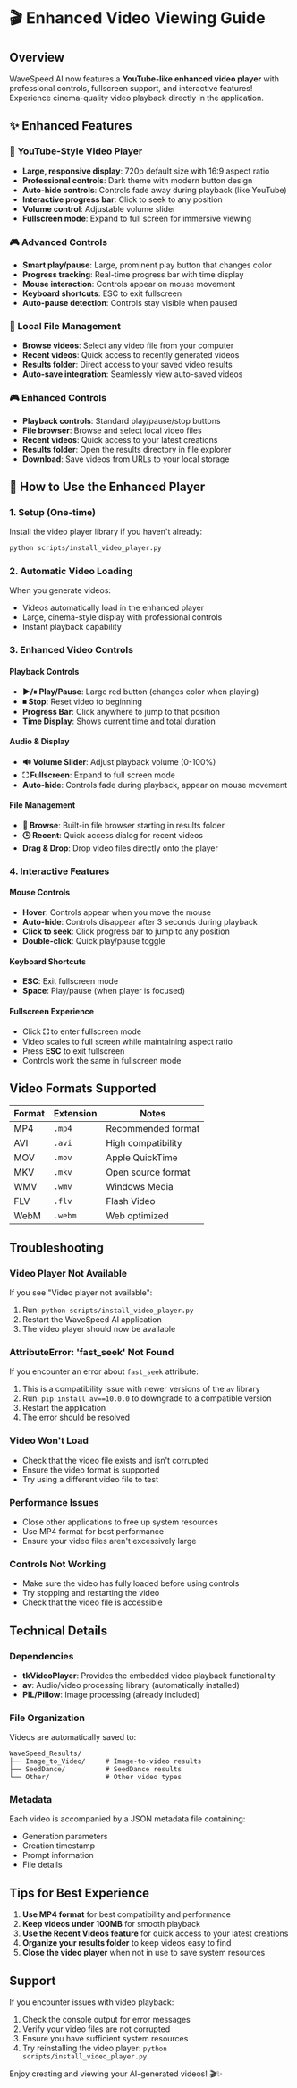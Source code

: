 # 🎬 Enhanced Video Viewing Guide

## Overview

WaveSpeed AI now features a **YouTube-like enhanced video player** with professional controls, fullscreen support, and interactive features! Experience cinema-quality video playback directly in the application.

## ✨ Enhanced Features

### 🎯 **YouTube-Style Video Player**
- **Large, responsive display**: 720p default size with 16:9 aspect ratio
- **Professional controls**: Dark theme with modern button design
- **Auto-hide controls**: Controls fade away during playback (like YouTube)
- **Interactive progress bar**: Click to seek to any position
- **Volume control**: Adjustable volume slider
- **Fullscreen mode**: Expand to full screen for immersive viewing

### 🎮 **Advanced Controls**
- **Smart play/pause**: Large, prominent play button that changes color
- **Progress tracking**: Real-time progress bar with time display
- **Mouse interaction**: Controls appear on mouse movement
- **Keyboard shortcuts**: ESC to exit fullscreen
- **Auto-pause detection**: Controls stay visible when paused

### 📁 Local File Management
- **Browse videos**: Select any video file from your computer
- **Recent videos**: Quick access to recently generated videos
- **Results folder**: Direct access to your saved video results
- **Auto-save integration**: Seamlessly view auto-saved videos

### 🎮 Enhanced Controls
- **Playback controls**: Standard play/pause/stop buttons
- **File browser**: Browse and select local video files
- **Recent videos**: Quick access to your latest creations
- **Results folder**: Open the results directory in file explorer
- **Download**: Save videos from URLs to your local storage

## 🚀 How to Use the Enhanced Player

### 1. **Setup (One-time)**
Install the video player library if you haven't already:
```bash
python scripts/install_video_player.py
```

### 2. **Automatic Video Loading**
When you generate videos:
- Videos automatically load in the enhanced player
- Large, cinema-style display with professional controls
- Instant playback capability

### 3. **Enhanced Video Controls**

#### **Playback Controls**
- **▶/⏸ Play/Pause**: Large red button (changes color when playing)
- **⏹ Stop**: Reset video to beginning
- **Progress Bar**: Click anywhere to jump to that position
- **Time Display**: Shows current time and total duration

#### **Audio & Display**
- **🔊 Volume Slider**: Adjust playback volume (0-100%)
- **⛶ Fullscreen**: Expand to full screen mode
- **Auto-hide**: Controls fade during playback, appear on mouse movement

#### **File Management**
- **📁 Browse**: Built-in file browser starting in results folder
- **🕒 Recent**: Quick access dialog for recent videos
- **Drag & Drop**: Drop video files directly onto the player

### 4. **Interactive Features**

#### **Mouse Controls**
- **Hover**: Controls appear when you move the mouse
- **Auto-hide**: Controls disappear after 3 seconds during playback
- **Click to seek**: Click progress bar to jump to any position
- **Double-click**: Quick play/pause toggle

#### **Keyboard Shortcuts**
- **ESC**: Exit fullscreen mode
- **Space**: Play/pause (when player is focused)

#### **Fullscreen Experience**
- Click **⛶** to enter fullscreen mode
- Video scales to full screen while maintaining aspect ratio
- Press **ESC** to exit fullscreen
- Controls work the same in fullscreen mode

## Video Formats Supported

| Format | Extension | Notes |
|--------|-----------|--------|
| MP4 | `.mp4` | Recommended format |
| AVI | `.avi` | High compatibility |
| MOV | `.mov` | Apple QuickTime |
| MKV | `.mkv` | Open source format |
| WMV | `.wmv` | Windows Media |
| FLV | `.flv` | Flash Video |
| WebM | `.webm` | Web optimized |

## Troubleshooting

### Video Player Not Available
If you see "Video player not available":
1. Run: `python scripts/install_video_player.py`
2. Restart the WaveSpeed AI application
3. The video player should now be available

### AttributeError: 'fast_seek' Not Found
If you encounter an error about `fast_seek` attribute:
1. This is a compatibility issue with newer versions of the `av` library
2. Run: `pip install av==10.0.0` to downgrade to a compatible version
3. Restart the application
4. The error should be resolved

### Video Won't Load
- Check that the video file exists and isn't corrupted
- Ensure the video format is supported
- Try using a different video file to test

### Performance Issues
- Close other applications to free up system resources
- Use MP4 format for best performance
- Ensure your video files aren't excessively large

### Controls Not Working
- Make sure the video has fully loaded before using controls
- Try stopping and restarting the video
- Check that the video file is accessible

## Technical Details

### Dependencies
- **tkVideoPlayer**: Provides the embedded video playback functionality
- **av**: Audio/video processing library (automatically installed)
- **PIL/Pillow**: Image processing (already included)

### File Organization
Videos are automatically saved to:
```
WaveSpeed_Results/
├── Image_to_Video/     # Image-to-video results
├── SeedDance/          # SeedDance results
└── Other/              # Other video types
```

### Metadata
Each video is accompanied by a JSON metadata file containing:
- Generation parameters
- Creation timestamp
- Prompt information
- File details

## Tips for Best Experience

1. **Use MP4 format** for best compatibility and performance
2. **Keep videos under 100MB** for smooth playback
3. **Use the Recent Videos feature** for quick access to your latest creations
4. **Organize your results folder** to keep videos easy to find
5. **Close the video player** when not in use to save system resources

## Support

If you encounter issues with video playback:
1. Check the console output for error messages
2. Verify your video files are not corrupted
3. Ensure you have sufficient system resources
4. Try reinstalling the video player: `python scripts/install_video_player.py`

Enjoy creating and viewing your AI-generated videos! 🎬✨
